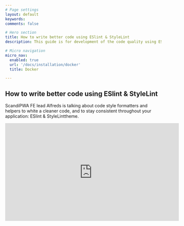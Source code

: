 ```yaml
---
# Page settings
layout: default
keywords:
comments: false

# Hero section
title: How to write better code using ESlint & StyleLint
description: This guide is for development of the code quality using ESlint & StyleLint.

# Micro navigation
micro_nav:
  enabled: true
  url: '/docs/installation/docker'
  title: Docker

---
```


## How to write better code using ESlint & StyleLint

ScandiPWA FE lead Alfreds is talking about code style formatters and helpers to white a cleaner code, and to stay consistent throughout your application: ESlint & StyleLinttheme.

<div class="video">
    <iframe width="560" height="315" src="https://www.youtube.com/embed/3nO6m4zDnqs" frameborder="0" allow="accelerometer; autoplay; encrypted-media; gyroscope; picture-in-picture" allowfullscreen></iframe>
</div>
